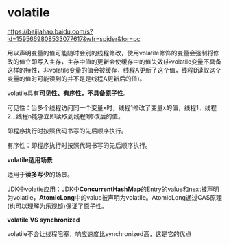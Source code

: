 # volatile

https://baijiahao.baidu.com/s?id=1595669808533077617&wfr=spider&for=pc

用以声明变量的值可能随时会别的线程修改，使用volatile修饰的变量会强制将修改的值立即写入主存，主存中值的更新会使缓存中的值失效(非volatile变量不具备这样的特性，非volatile变量的值会被缓存，线程A更新了这个值，线程B读取这个变量的值时可能读到的并不是是线程A更新后的值)。

volatile具有**可见性、有序性，不具备原子性**。

可见性：当多个线程访问同一个变量x时，线程1修改了变量x的值，线程1、线程2...线程n能够立即读取到线程1修改后的值。

即程序执行时按照代码书写的先后顺序执行。

有序性：即程序执行时按照代码书写的先后顺序执行。

**volatile适用场景**

适用于**读多写少**的场景。

JDK中volatie应用：JDK中**ConcurrentHashMap**的Entry的value和next被声明为volatile，**AtomicLong**中的value被声明为volatile。AtomicLong通过CAS原理(也可以理解为乐观锁)保证了原子性。

**volatile VS synchronized**

volatile不会让线程阻塞，响应速度比synchronized高，这是它的优点
